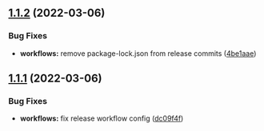 ## [1.1.2](https://github.com/vimtaai/critic-markup/compare/v1.1.1...v1.1.2) (2022-03-06)


### Bug Fixes

* **workflows:** remove package-lock.json from release commits ([4be1aae](https://github.com/vimtaai/critic-markup/commit/4be1aae3febb4d120246bf3d8af39dddc0f92d40))

## [1.1.1](https://github.com/vimtaai/critic-markup/compare/v1.1.0...v1.1.1) (2022-03-06)


### Bug Fixes

* **workflows:** fix release workflow config ([dc09f4f](https://github.com/vimtaai/critic-markup/commit/dc09f4ffb283f0182c7d5f1fe415d7b31b6fb009))
